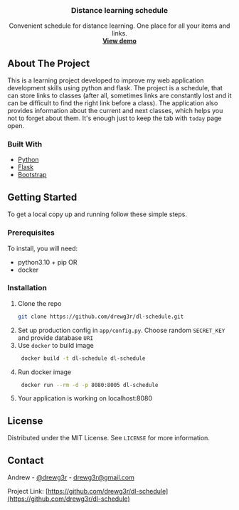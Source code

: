 <div id="top"></div>


<br />
<div align="center">
  <a href="https://github.com/drewg3r/dl-schedule"></a>

<h3 align="center">Distance learning schedule</h3>

  <p align="center">
    Convenient schedule for distance learning. One place for all your items and links.
    <br />
    <a href="http://165.227.153.132:5000/"><strong>View demo</strong></a>
    <br />
  </p>
</div>



<!-- ABOUT THE PROJECT -->
## About The Project

This is a learning project developed to improve my web application development
skills using python and flask. The project is a schedule, that can store links
to classes (after all, sometimes links are constantly lost and it can be
difficult to find the right link before a class). The application also provides
information about the current and next classes, which helps you not to forget
about them. It's enough just to keep the tab with `today` page open.

### Built With

* [Python](https://www.python.org/)
* [Flask](https://flask.palletsprojects.com/)
* [Bootstrap](https://getbootstrap.com/)



<!-- GETTING STARTED -->
## Getting Started

To get a local copy up and running follow these simple steps.

### Prerequisites

To install, you will need:
* python3.10 + pip OR
* docker

### Installation

1. Clone the repo
   ```sh
   git clone https://github.com/drewg3r/dl-schedule.git
   ```
2. Set up production config in `app/config.py`. Choose random `SECRET_KEY` and provide database `URI`
3. Use `docker` to build image 
   ```sh
    docker build -t dl-schedule dl-schedule
   ```
4. Run docker image 
   ```sh
    docker run --rm -d -p 8080:8005 dl-schedule
   ```
5. Your application is working on localhost:8080 


<!-- LICENSE -->
## License

Distributed under the MIT License. See `LICENSE` for more information.



<!-- CONTACT -->
## Contact

Andrew - [@drewg3r](t.me/drewg3r) - drewg3r@gmail.com

Project Link: [https://github.com/drewg3r/dl-schedule](https://github.com/drewg3r/dl-schedule)

